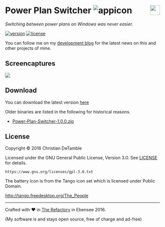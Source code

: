# Power Plan Switcher ![appicon](PowerPlanSwitcher/battery.ico) <a href="https://www.youtube.com/channel/UCShL6kEbNc02XjA89zsrtDQ"><img src="https://www.youtube.com/yt/brand/media/image/YouTube-icon-full_color.png" height="32px" align="right"></a>

*Switching between power plans on Windows was never easier.*

[![version](https://img.shields.io/badge/version-1.0.1-2095ff.svg)](CHANGELOG.md) [![license](https://img.shields.io/badge/license-GPL--3.0-2095ff.svg)](LICENSE.md)

You can follow me on my <a href="https://goo.gl/U0x1Fy">development blog</a> for the latest news on this and other projects of mine.

## Screencaptures

![](http://therefactory.bplaced.net/data/powerplanswitcher2.gif)

## Download

You can download the latest version [here](PowerPlanSwitcher/Publish/Power-Plan-Switcher-1.0.1.zip?raw=true)

Older binaries are listed in the following for historical reasons.

* [Power-Plan-Switcher-1.0.0.zip](PowerPlanSwitcher/Publish/Power-Plan-Switcher-1.0.0.zip?raw=true)

## License

Copyright &copy; 2016 Christian DeTamble

Licensed under the GNU General Public License, Version 3.0. See [LICENSE](LICENSE) for details.

    https://www.gnu.org/licenses/gpl-3.0.txt

The battery icon is from the Tango icon set which is licensed under Public Domain.

http://tango.freedesktop.org/The_People

***

Crafted with &hearts; in <a href="http://goo.gl/KvKHze">The Refactory</a> in Ebensee 2016.

(My software is and stays open source, free of charge and ad-free)
